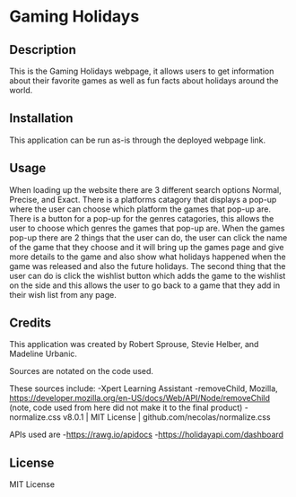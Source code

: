 # Gaming Holidays

## Description

This is the Gaming Holidays webpage, it allows users to get information about their favorite games as well as fun facts about holidays around the world.

## Installation

This application can be run as-is through the deployed webpage link.

## Usage

When loading up the website there are 3 different search options Normal, Precise, and Exact. There is a platforms catagory that displays a pop-up where the user can choose which platform the games that pop-up are. There is a button for a pop-up for the genres catagories, this allows the user to choose which genres the games that pop-up are. When the games pop-up there are 2 things that the user can do, the user can click the name of the game that they choose and it will bring up the games page and give more details to the game and also show what holidays happened when the game was released and also the future holidays. The second thing that the user can do is click the wishlist button which adds the game to the wishlist on the side and this allows the user to go back to a game that they add in their wish list from any page.

## Credits

This application was created by Robert Sprouse, Stevie Helber, and Madeline Urbanic.

Sources are notated on the code used.

These sources include:
-Xpert Learning Assistant 
-removeChild, Mozilla, https://developer.mozilla.org/en-US/docs/Web/API/Node/removeChild (note, code used from here did not make it to the final product)
-normalize.css v8.0.1 | MIT License | github.com/necolas/normalize.css

APIs used are
-https://rawg.io/apidocs
-https://holidayapi.com/dashboard


## License

MIT License